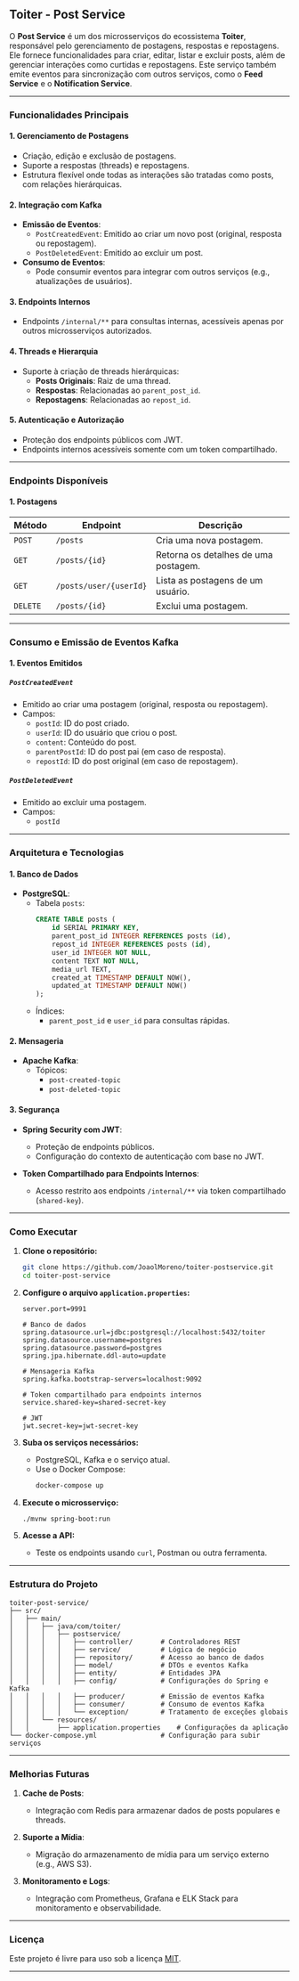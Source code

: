 ## **Toiter - Post Service**

O **Post Service** é um dos microsserviços do ecossistema **Toiter**, responsável pelo gerenciamento de postagens, respostas e repostagens. Ele fornece funcionalidades para criar, editar, listar e excluir posts, além de gerenciar interações como curtidas e repostagens. Este serviço também emite eventos para sincronização com outros serviços, como o **Feed Service** e o **Notification Service**.

---

### **Funcionalidades Principais**

#### **1. Gerenciamento de Postagens**
- Criação, edição e exclusão de postagens.
- Suporte a respostas (threads) e repostagens.
- Estrutura flexível onde todas as interações são tratadas como posts, com relações hierárquicas.

#### **2. Integração com Kafka**
- **Emissão de Eventos**:
    - `PostCreatedEvent`: Emitido ao criar um novo post (original, resposta ou repostagem).
    - `PostDeletedEvent`: Emitido ao excluir um post.
- **Consumo de Eventos**:
    - Pode consumir eventos para integrar com outros serviços (e.g., atualizações de usuários).

#### **3. Endpoints Internos**
- Endpoints `/internal/**` para consultas internas, acessíveis apenas por outros microsserviços autorizados.

#### **4. Threads e Hierarquia**
- Suporte à criação de threads hierárquicas:
    - **Posts Originais**: Raiz de uma thread.
    - **Respostas**: Relacionadas ao `parent_post_id`.
    - **Repostagens**: Relacionadas ao `repost_id`.

#### **5. Autenticação e Autorização**
- Proteção dos endpoints públicos com JWT.
- Endpoints internos acessíveis somente com um token compartilhado.

---

### **Endpoints Disponíveis**

#### **1. Postagens**
| Método   | Endpoint              | Descrição                                 |
|----------|-----------------------|-------------------------------------------|
| `POST`   | `/posts`              | Cria uma nova postagem.                   |
| `GET`    | `/posts/{id}`         | Retorna os detalhes de uma postagem.      |
| `GET`    | `/posts/user/{userId}`| Lista as postagens de um usuário.         |
| `DELETE` | `/posts/{id}`         | Exclui uma postagem.                      |

---

### **Consumo e Emissão de Eventos Kafka**

#### **1. Eventos Emitidos**
##### **`PostCreatedEvent`**
- Emitido ao criar uma postagem (original, resposta ou repostagem).
- Campos:
    - `postId`: ID do post criado.
    - `userId`: ID do usuário que criou o post.
    - `content`: Conteúdo do post.
    - `parentPostId`: ID do post pai (em caso de resposta).
    - `repostId`: ID do post original (em caso de repostagem).

##### **`PostDeletedEvent`**
- Emitido ao excluir uma postagem.
- Campos:
    - `postId`

---

### **Arquitetura e Tecnologias**

#### **1. Banco de Dados**
- **PostgreSQL**:
    - Tabela `posts`:
        ```sql
        CREATE TABLE posts (
            id SERIAL PRIMARY KEY,
            parent_post_id INTEGER REFERENCES posts (id),
            repost_id INTEGER REFERENCES posts (id),
            user_id INTEGER NOT NULL,
            content TEXT NOT NULL,
            media_url TEXT,
            created_at TIMESTAMP DEFAULT NOW(),
            updated_at TIMESTAMP DEFAULT NOW()
        );
        ```
    - Índices:
        - `parent_post_id` e `user_id` para consultas rápidas.

#### **2. Mensageria**
- **Apache Kafka**:
    - Tópicos:
        - `post-created-topic`
        - `post-deleted-topic`

#### **3. Segurança**
- **Spring Security com JWT**:
    - Proteção de endpoints públicos.
    - Configuração do contexto de autenticação com base no JWT.

- **Token Compartilhado para Endpoints Internos**:
    - Acesso restrito aos endpoints `/internal/**` via token compartilhado (`shared-key`).

---

### **Como Executar**

1. **Clone o repositório:**
   ```bash
   git clone https://github.com/JoaolMoreno/toiter-postservice.git
   cd toiter-post-service
   ```

2. **Configure o arquivo `application.properties`:**
    ```properties
    server.port=9991

    # Banco de dados
    spring.datasource.url=jdbc:postgresql://localhost:5432/toiter
    spring.datasource.username=postgres
    spring.datasource.password=postgres
    spring.jpa.hibernate.ddl-auto=update

    # Mensageria Kafka
    spring.kafka.bootstrap-servers=localhost:9092

    # Token compartilhado para endpoints internos
    service.shared-key=shared-secret-key

    # JWT
    jwt.secret-key=jwt-secret-key
    ```

3. **Suba os serviços necessários:**
    - PostgreSQL, Kafka e o serviço atual.
    - Use o Docker Compose:
      ```bash
      docker-compose up
      ```

4. **Execute o microsserviço:**
   ```bash
   ./mvnw spring-boot:run
   ```

5. **Acesse a API:**
    - Teste os endpoints usando `curl`, Postman ou outra ferramenta.

---

### **Estrutura do Projeto**

```
toiter-post-service/
├── src/
│   ├── main/
│   │   ├── java/com/toiter/
│   │   │   ├── postservice/
│   │   │   │   ├── controller/       # Controladores REST
│   │   │   │   ├── service/          # Lógica de negócio
│   │   │   │   ├── repository/       # Acesso ao banco de dados
│   │   │   │   ├── model/            # DTOs e eventos Kafka
│   │   │   │   ├── entity/           # Entidades JPA
│   │   │   │   ├── config/           # Configurações do Spring e Kafka
│   │   │   │   ├── producer/         # Emissão de eventos Kafka
│   │   │   │   ├── consumer/         # Consumo de eventos Kafka
│   │   │   │   └── exception/        # Tratamento de exceções globais
│   │   └── resources/
│   │       ├── application.properties    # Configurações da aplicação
└── docker-compose.yml                # Configuração para subir serviços
```

---

### **Melhorias Futuras**
1. **Cache de Posts**:
    - Integração com Redis para armazenar dados de posts populares e threads.

2. **Suporte a Mídia**:
    - Migração do armazenamento de mídia para um serviço externo (e.g., AWS S3).

3. **Monitoramento e Logs**:
    - Integração com Prometheus, Grafana e ELK Stack para monitoramento e observabilidade.

---

### **Licença**
Este projeto é livre para uso sob a licença [MIT](LICENSE).

---